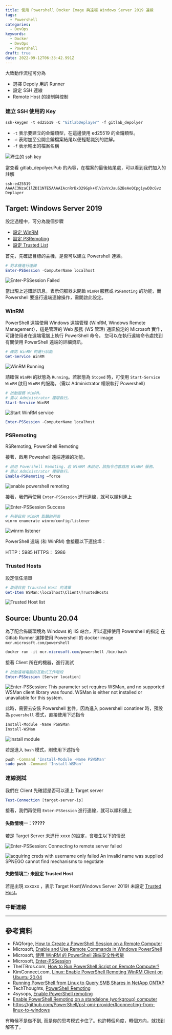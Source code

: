 ```yaml
---
title: 使用 Powershell Docker Image 與遠端 Windows Server 2019 連線
tags:
  - Powershell
categories:
  - DevOps
keywords:
  - Docker
  - DevOps
  - Powershell
draft: true
date: 2022-09-12T06:33:42.991Z
---
```


大致動作流程可分為

- 選擇 Depoly 用的 Runner
- 設定 SSH 連線
- Remote Host 的操制與控制

<!--more-->

### 建立 SSH 使用的 Key

``` powershell
ssh-keygen -t ed25519 -C "GitlabDeplayer" -f gitlab_depolyer
```

- `-t` 表示要建立的金鑰類型，在這邊使用 ed25519 的金鑰類型。
- `-c` 表附加至公開金鑰檔案結尾以便輕鬆識別的註解。
- `-f` 表示輸出的檔案名稱

![產生的 ssh key](genkey.png)

當查看 gitlab_depolyer.Pub 的內容，在檔案的最後結尾處，可以看到我們加入的註解

``` plan
ssh-ed25519 AAAAC3NzaC1lZDI1NTE5AAAAIAcnRrBxD29Gpk+XlV2xVxJauS2BeAeQCpg1ywDDcGvz Deplayer
```

## Target: Windows Server 2019

設定過程中，可分為幾個步驟

- [設定 WinRM](#winrm)
- [設定 PSRemoting](#psremoting)
- [設定 Trusted List](#)


首先，先確認目標的主機，是否可以建立 Powershell 連線。

``` powershell
# 對本機進行連線
Enter-PSSession -ComputerName localhost
```

![Enter-PSSession Failed](enter_psssion_localhost_failed.png)  

當出現上述錯誤訊息，表示伺服器未開啟 `WinRM` 服務或 `PSRemoting` 的功能，而 Powershell 要進行遠端連線操作，需開啟此設定。

### WinRM

PowerShell 遠端使用 Windows 遠端管理 (WinRM, Windows Remote Management），這是管理的 Web 服務 (WS 管理) 通訊協定的 Microsoft 實作，可讓使用者在遠端電腦上執行 PowerShell 命令。 您可以在執行遠端命令處找到有關使用 PowerShell 遠端的詳細資訊。

``` powershell
# 確認 WinRM 的運行狀能
Get-Service WinRM
```

![WinRM Running](get_winrm_status_running.png)

請確保 `WinRM` 的狀態為 `Running`。若狀態為 `Stoped` 時，可使用 `Start-Service WinRM` 啟用 `WinRM` 的服務。（需以 Administrator 權限執行 Powershell）

``` powershell
# 啟動服務 WinRM。
# 需以 Administrator 權限執行。
Start-Service WinRM
```

![Start WinRM service](start_winrm.png)  

```powershell
Enter-PSSession -ComputerName localhost
```

### PSRemoting

RSRemoting, PowerShell Remoting

接著，啟用 Poweshell 遠端連線的功能。

``` powershell
# 啟用 Powershell Remoting，若 WinRM 未啟用，該指令也會啟用 WinRM 服務。
# 需以 Administrator 權限執行。
Enable-PSRemoting –force
```

![enable powershell remoting](enable_remoting.png)  

接著，我們再使用 `Enter-PSSession` 進行連線，就可以順利連上

![Enter-PSSession Success](enter_pssession_localhost_success.png)  

``` powershell
# 列舉目前 WinRM 監聽的列表
winrm enumerate winrm/config/listener
```

![winrm listener](winrm_listener.png)  

PowerShell 遠端 (和 WinRM) 會接聽以下連接埠︰

HTTP：5985
HTTPS： 5986

### Trusted Hosts

設定信任清單

``` powershell
# 取得目前 Trausted Host 的清單
Get-Item WSMan:\localhost\Client\TrustedHosts 
```

![Trusted Host list](trusted_host_list.png)





## Source: Ubuntu 20.04

為了配合佈屬環境為 Windows 的 IIS 站台，所以選擇使用 Powershell 的指定
在 Gitlab Runner 選擇使用 Powershell 的 docker image `mcr.microsoft.com/powershell`

``` powershell
docker run -it mcr.microsoft.com/powershell /bin/bash
```

接著 Client 所在的機器，進行測試

``` powershell
# 啟動遠端電腦的互動式工作階段
Enter-PSSession [Server location]
```

![Enter-PSSession: This parameter set requires WSMan, and no supported WSMan client
library was found. WSMan is either not installed or unavailable for this system.](enter_pssession_failed.png)

此時，需要去安裝 Powershell 套件，因為進入 powershell conatiner 時，預設為 `powershell` 模式，直接使用下述指令

``` powershell
Install-Module -Name PSWSMan
Install-WSMan
```

![install module](install_module.png)

若是進入 `bash` 模式，則使用下述指令

``` Bash
pwsh -Command 'Install-Module -Name PSWSMan'
sudo pwsh -Command 'Install-WSMan'
```

### 連線測試

我們在 Client 先確認是否可以連上 Target server

``` powershell
Test-Connection [target-server-ip]
```

接著，我們再使用 `Enter-PSSession` 進行連線，就可以順利連上

#### 失敗情境一：?????

若是 Target Server 未進行 xxxx 的設定，會發生以下的情況

![Enter-PSSession: Connecting to remote server failed](enter_pssession_connect_failed.png)

![acquiring creds with username only failed An invalid name was supplied SPNEGO cannot find mechanisms to negotiate](enter_pssession_spnego.png)

#### 失敗情境二: 未設定 Trusted Host

若是出現 xxxxxx ，表示 Target Host(Windows Server 2019) 未設定 [Trusted Host](#trusted-hosts)。

### 中斷連線




---

## 參考資料

- FAQforge, [How to Create a PowerShell Session on a Remote Computer](https://www.faqforge.com/windows/create-powershell-session-remote-computer/)
- Microsoft, [Enable and Use Remote Commands in Windows PowerShell](https://docs.microsoft.com/en-us/previous-versions/technet-magazine/ff700227(v=msdn.10)?redirectedfrom=MSDN)
- Microsoft, [使用 WinRM 的 PowerShell 遠端安全性考量](https://docs.microsoft.com/zh-tw/powershell/scripting/learn/remoting/winrmsecurity?view=powershell-7.2)
- Microsoft, [Enter-PSSession](https://docs.microsoft.com/zh-tw/powershell/module/microsoft.powershell.core/enter-pssession?view=powershell-7.2)
- TheITBros.com, [How to Run PowerShell Script on Remote Computer?](https://theitbros.com/run-powershell-script-on-remote-computer/)
- KimConnect.com, [Linux: Enable PowerShell Remoting WinRM Client on Ubuntu 20.04](https://kimconnect.com/linux-enable-powershell-remoting-winrm-client-on-ubuntu-20-04/)
- [Running PowerShell from Linux to Query SMB Shares in NetApp ONTAP](https://whyistheinternetbroken.wordpress.com/2021/05/06/running-powershell-from-linux-to-query-smb-shares-in-netapp-ontap/)
- TechThoughts, [PowerShell Remoting](https://www.techthoughts.info/powershell-remoting/)
- 4sysops, [Enable PowerShell remoting](https://4sysops.com/wiki/enable-powershell-remoting/)
- [Enable PowerShell Remoting on a standalone (workgroup) computer](https://4sysops.com/archives/enable-powershell-remoting-on-a-standalone-workgroup-computer/)
- https://github.com/PowerShell/psl-omi-provider#connecting-from-linux-to-windows

有時候不是做不到, 而是你的思考模式卡住了。也許轉個角度，轉個方向，就找到解答了。
